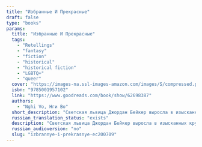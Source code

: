 ```yaml
---
title: "Избранные И Прекрасные"
draft: false
type: "books"
params:
  title: "Избранные И Прекрасные"
  tags:
    - "Retellings"
    - "fantasy"
    - "fiction"
    - "historical"
    - "historical fiction"
    - "LGBTQ+"
    - "queer"
  cover: "https://images-na.ssl-images-amazon.com/images/S/compressed.photo.goodreads.com/books/1663968492i/62698387.jpg"
  isbn: "9785001957102"
  link: "https://www.goodreads.com/book/show/62698387"
  authors:
    - "Nghi Vo, Нги Во"
  short_description: "Светская львица Джордан Бейкер выросла в изысканных кругах американского общества 1920-х годов - у нее есть деньги, популярность среди спортсменов-гольфистов и приглашения на большинство самых..."
  russian_translation_status: "exists"
  description: "Светская львица Джордан Бейкер выросла в изысканных кругах американского общества 1920-х годов - у нее есть деньги, популярность среди спортсменов-гольфистов и приглашения на большинство самых эксклюзивных вечеринок Века джаза.А еще она азиатка, приемная дочь богатых американцев, к которой относятся скорее как к экзотической достопримечательности, в то время как самые важные двери остаются для нее закрытыми.Но мир полон чудес, и Джордан обязательно окажется там, куда зовет ее сердце… Ей просто нужно кое-чему научиться."
  russian_audioversion: "no"
  slug: "izbrannye-i-prekrasnye-ec200709"
---
```

